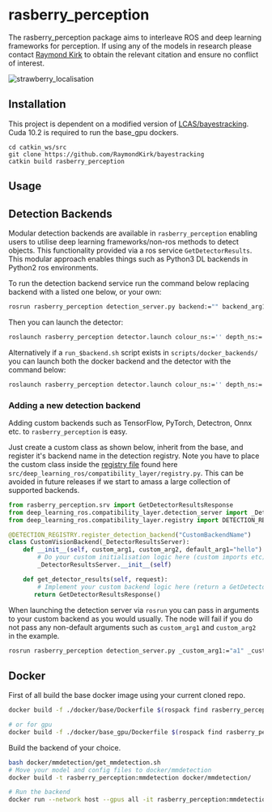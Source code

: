 # rasberry_perception

The rasberry_perception package aims to interleave ROS and deep learning frameworks for perception. If using any of the models in research please contact [Raymond Kirk](https://github.com/RaymondKirk) to obtain the relevant citation and ensure no conflict of interest.

![strawberry_localisation](https://user-images.githubusercontent.com/16948324/76231446-2c98b380-621d-11ea-8624-8e472c2f08f8.gif)

## Installation

This project is dependent on a modified version of [LCAS/bayestracking](LCAS/bayestracking). Cuda 10.2 is required to run the base_gpu dockers. 

```
cd catkin_ws/src
git clone https://github.com/RaymondKirk/bayestracking
catkin build rasberry_perception
```

## Usage

## Detection Backends

Modular detection backends are available in `rasberry_perception` enabling users to utilise deep learning 
frameworks/non-ros methods to detect objects. This functionality provided via a ros service `GetDetectorResults`. 
This modular approach enables things such as Python3 DL backends in Python2 ros environments.

To run the detection backend service run the command below replacing backend with a listed one below, or your own:

```bash 
rosrun rasberry_perception detection_server.py backend:="" backend_arg1:=""
```

Then you can launch the detector:

```bash
roslaunch rasberry_perception detector.launch colour_ns:='' depth_ns:='' score:=''
```

Alternatively if a `run_$backend.sh` script exists in `scripts/docker_backends/` you can launch both the docker backend
and the detector with the command below:

```bash
roslaunch rasberry_perception detector.launch colour_ns:='' depth_ns:='' score:='' backend:="<your backend>"
```

### Adding a new detection backend 

Adding custom backends such as TensorFlow, PyTorch, Detectron, Onnx etc. to `rasberry_perception` is easy. 

Just create a custom class as shown below, inherit from the base, and register it's backend name in the detection registry. 
Note you have to place the custom class inside the 
[registry file](src/deep_learning_ros/compatibility_layer/registry.py) found here `src/deep_learning_ros/compatibility_layer/registry.py`.
This can be avoided in future releases if we start to amass a large collection of supported backends.


```python
from rasberry_perception.srv import GetDetectorResultsResponse
from deep_learning_ros.compatibility_layer.detection_server import _DetectorResultsServer
from deep_learning_ros.compatibility_layer.registry import DETECTION_REGISTRY

@DETECTION_REGISTRY.register_detection_backend("CustomBackendName")
class CustomVisionBackend(_DetectorResultsServer):
    def __init__(self, custom_arg1, custom_arg2, default_arg1="hello"):
        # Do your custom initialisation logic here (custom imports etc)
        _DetectorResultsServer.__init__(self)

    def get_detector_results(self, request):
        # Implement your custom backend logic here (return a GetDetectorResultsResponse object)
       return GetDetectorResultsResponse()
```

When launching the detection server via `rosrun` you can pass in arguments to your custom backend as you would usually.
The node will fail if you do not pass any non-default arguments such as `custom_arg1` and `custom_arg2` in the example.

```bash
rosrun rasberry_perception detection_server.py _custom_arg1:="a1" _custom_arg2:="a2" _default_arg1"="world"
```

## Docker

First of all build the base docker image using your current cloned repo.

```bash
docker build -f ./docker/base/Dockerfile $(rospack find rasberry_perception) -t rasberry_perception:base

# or for gpu
docker build -f ./docker/base_gpu/Dockerfile $(rospack find rasberry_perception) -t rasberry_perception:base_gpu
```

Build the backend of your choice.

```bash
bash docker/mmdetection/get_mmdetection.sh
# Move your model and config files to docker/mmdetection
docker build -t rasberry_perception:mmdetection docker/mmdetection/

# Run the backend 
docker run --network host --gpus all -it rasberry_perception:mmdetection /start
```
